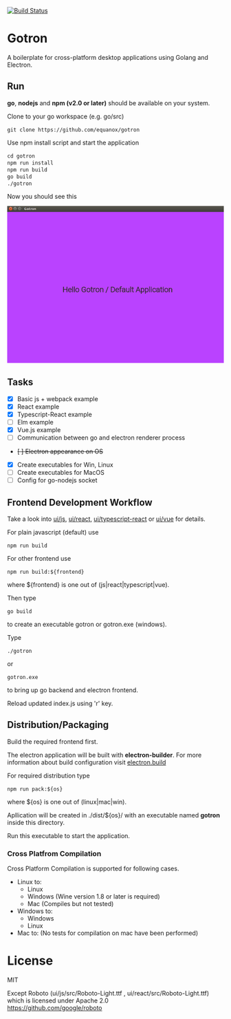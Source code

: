 [![Build Status](https://travis-ci.com/Equanox/gotron.svg?branch=master)](https://travis-ci.com/Equanox/gotron)

# Gotron
A boilerplate for cross-platform desktop applications using Golang and Electron.

## Run
**go**, **nodejs** and **npm (v2.0 or later)** should be available on your system.  

Clone to your go workspace (e.g. go/src)

    git clone https://github.com/equanox/gotron

Use npm install script and start the application
```
cd gotron
npm run install
npm run build
go build
./gotron
```
Now you should see this

![Hello Gotron](https://raw.githubusercontent.com/equanox/gotron/master/doc/hello_gotron.png)


## Tasks
- [x] Basic js + webpack example
- [x] React example
- [x] Typescript-React example
- [ ] Elm example
- [x] Vue.js example
- [ ] Communication between go and electron renderer process
- <del>[ ] Electron appearance on OS</del>
- [X] Create executables for Win, Linux
- [ ] Create executables for MacOS
- [ ] Config for go-nodejs socket

## Frontend Development Workflow
Take a look into [ui/js](https://github.com/Equanox/gotron/tree/master/ui/js), [ui/react](https://github.com/Equanox/gotron/tree/master/ui/react),
[ui/typescript-react](https://github.com/Equanox/gotron/tree/master/ui/typescript) or [ui/vue](https://github.com/Equanox/gotron/tree/master/ui/vue) for details.

For plain javascript (default) use

    npm run build  

For other frontend use

    npm run build:${frontend}

where ${frontend} is one out of (js|react|typescript|vue).

Then type

    go build

to create an executable gotron or gotron.exe (windows).

Type

    ./gotron
    
or

    gotron.exe

to bring up go backend and electron frontend.

Reload updated index.js using 'r' key.

## Distribution/Packaging

Build the required frontend first.

The electron application will be built with **electron-builder**.
For more information about build configuration visit [electron.build](https://www.electron.build/)

For required distribution type

    npm run pack:${os}

where ${os} is one out of (linux|mac|win).

Apllication will be created in ./dist/${os}/ with an executable named **gotron** inside this directory.

Run this executable to start the application.

### Cross Platfrom Compilation

Cross Platform Compilation is supported for following cases.

- Linux to:
    - Linux
    - Windows (Wine version 1.8 or later is required)
    - Mac (Compiles but not tested)
- Windows to:
    - Windows
    - Linux
- Mac to: (No tests for compilation on mac have been performed)

# License
MIT  

Except Roboto (ui/js/src/Roboto-Light.ttf , ui/react/src/Roboto-Light.ttf) which is licensed under Apache 2.0   
https://github.com/google/roboto
